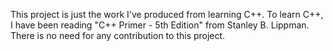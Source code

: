 This project is just the work I've produced from learning C++. To learn C++, I have been reading "C++ Primer - 5th Edition" from Stanley B. Lippman. There is no need for any contribution to this project.
